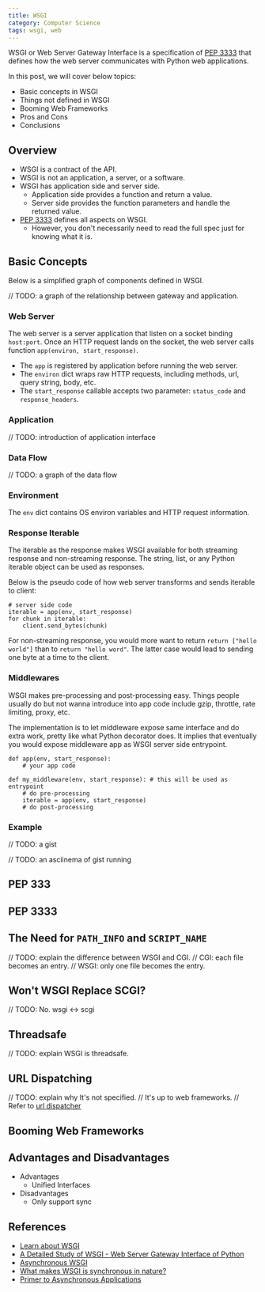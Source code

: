 ```yaml
---
title: WSGI
category: Computer Science
tags: wsgi, web
---
```


WSGI or Web Server Gateway Interface is a specification of [PEP 3333] that defines how the web server communicates with Python web applications.

In this post, we will cover below topics:

* Basic concepts in WSGI
* Things not defined in WSGI
* Booming Web Frameworks
* Pros and Cons
* Conclusions

## Overview

* WSGI is a contract of the API.
* WSGI is not an application, a server, or a software.
* WSGI has application side and server side.
    * Application side provides a function and return a value.
    * Server side provides the function parameters and handle the returned value.
* [PEP 3333] defines all aspects on WSGI.
    * However, you don't necessarily need to read the full spec just for knowing what it is.

## Basic Concepts

Below is a simplified graph of components defined in WSGI.

// TODO: a graph of the relationship between gateway and application.

### Web Server

The web server is a server application that listen on a socket binding `host:port`.
Once an HTTP request lands on the socket, the web server calls function `app(environ, start_response)`.

* The `app` is registered by application before running the web server.
* The `environ` dict wraps raw HTTP requests, including methods, url, query string, body, etc.
* The `start_response` callable accepts two parameter: `status_code` and `response_headers`.

### Application

// TODO: introduction of application interface

### Data Flow

// TODO: a graph of the data flow

### Environment

The `env` dict contains OS environ variables and HTTP request information.

### Response Iterable

The iterable as the response makes WSGI available for both streaming response and non-streaming response. The string, list, or any Python iterable object can be used as responses.

Below is the pseudo code of how web server transforms and sends iterable to client:

```
# server side code
iterable = app(env, start_response)
for chunk in iterable:
    client.send_bytes(chunk)
```

For non-streaming response, you would more want to return `return ["hello world"]` than to `return "hello word"`. The latter case would lead to sending one byte at a time to the client.

### Middlewares

WSGI makes pre-processing and post-processing easy.
Things people usually do but not wanna introduce into app code include gzip, throttle, rate limiting, proxy, etc.

The implementation is to let middleware expose same interface and do extra work, pretty like what Python decorator does.
It implies that eventually you would expose middleware app as WSGI server side entrypoint.

```
def app(env, start_response):
    # your app code

def my_middleware(env, start_response): # this will be used as entrypoint
    # do pre-processing
    iterable = app(env, start_response)
    # do post-processing
```

### Example

// TODO: a gist

// TODO: an asciinema of gist running

## PEP 333

## PEP 3333

## The Need for `PATH_INFO` and `SCRIPT_NAME`

// TODO: explain the difference between WSGI and CGI.
//  CGI: each file becomes an entry.
//  WSGI: only one file becomes the entry.

## Won't WSGI Replace SCGI?

// TODO: No. wsgi <-> scgi

## Threadsafe

// TODO: explain WSGI is threadsafe.

## URL Dispatching

// TODO: explain why It's not specified.
//  It's up to web frameworks.
//  Refer to [url dispatcher](url-dispatcher.html)

## Booming Web Frameworks


## Advantages and Disadvantages

* Advantages
    * Unified Interfaces
* Disadvantages
    * Only support sync

## References

* [Learn about WSGI](https://wsgi.readthedocs.io/en/latest/learn.html)
* [A Detailed Study of WSGI - Web Server Gateway Interface of Python](https://www.cabotsolutions.com/2017/11/a-detailed-study-of-wsgi-web-server-gateway-interface-of-python)
* [Asynchronous WSGI](https://quantmind.github.io/pulsar/apps/wsgi/async.html)
* [What makes WSGI is synchronous in nature?](https://stackoverflow.com/questions/34109324/what-makes-wsgi-is-synchronous-in-nature)
* [Primer to Asynchronous Applications](https://bottlepy.org/docs/dev/async.html)

[PEP 3333]: https://www.python.org/dev/peps/pep-3333
